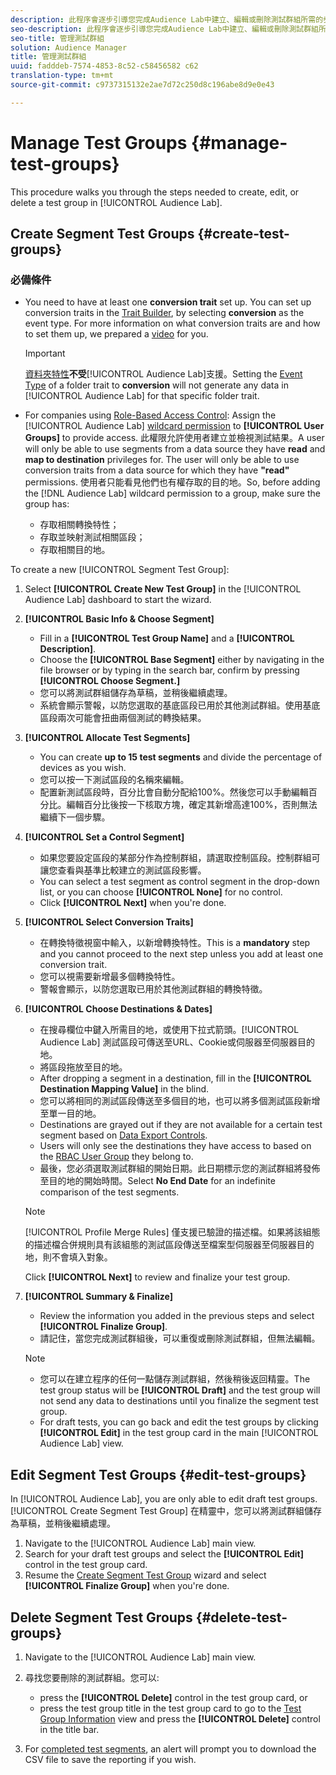 ```yaml
---
description: 此程序會逐步引導您完成Audience Lab中建立、編輯或刪除測試群組所需的步驟
seo-description: 此程序會逐步引導您完成Audience Lab中建立、編輯或刪除測試群組所需的步驟
seo-title: 管理測試群組
solution: Audience Manager
title: 管理測試群組
uuid: fadddeb-7574-4853-8c52-c58456582 c62
translation-type: tm+mt
source-git-commit: c9737315132e2ae7d72c250d8c196abe8d9e0e43

---
```



# Manage Test Groups {#manage-test-groups}

This procedure walks you through the steps needed to create, edit, or delete a test group in [!UICONTROL Audience Lab].

## Create Segment Test Groups {#create-test-groups}

### 必備條件

<!-- create-test-group.xml -->

* You need to have at least one **conversion trait** set up. You can set up conversion traits in the [Trait Builder](../../features/traits/create-onboarded-rule-based-traits.md), by selecting **conversion** as the event type. For more information on what conversion traits are and how to set them up, we prepared a [video](https://helpx.adobe.com/audience-manager/kt/using/creating-conversion-traits-feature-video-use.html) for you.

   >[!IMPORTANT]
   >
   >[資料夾特性](../../features/traits/about-folder-traits.md)**不受**[!UICONTROL Audience Lab]支援。Setting the [Event Type](../../features/traits/create-onboarded-rule-based-traits.md) of a folder trait to **conversion** will not generate any data in [!UICONTROL Audience Lab] for that specific folder trait.

* For companies using [Role-Based Access Control](../../features/administration/administration-overview.md): Assign the [!UICONTROL Audience Lab] [wildcard permission](../../features/administration/administration-overview.md#wild-card-permissions) to **[!UICONTROL User Groups]** to provide access. 此權限允許使用者建立並檢視測試結果。A user will only be able to use segments from a data source they have **read** and **map to destination** privileges for. The user will only be able to use conversion traits from a data source for which they have **"read"** permissions. 使用者只能看見他們也有權存取的目的地。So, before adding the [!DNL Audience Lab] wildcard permission to a group, make sure the group has:
   * 存取相關轉換特性；
   * 存取並映射測試相關區段；
   * 存取相關目的地。

To create a new [!UICONTROL Segment Test Group]:

1. Select **[!UICONTROL Create New Test Group]** in the [!UICONTROL Audience Lab] dashboard to start the wizard.
1. **[!UICONTROL Basic Info & Choose Segment]**

   * Fill in a **[!UICONTROL Test Group Name]** and a **[!UICONTROL Description]**.
   * Choose the **[!UICONTROL Base Segment]** either by navigating in the file browser or by typing in the search bar, confirm by pressing **[!UICONTROL Choose Segment.]**
   * 您可以將測試群組儲存為草稿，並稍後繼續處理。
   * 系統會顯示警報，以防您選取的基底區段已用於其他測試群組。使用基底區段兩次可能會扭曲兩個測試的轉換結果。

1. **[!UICONTROL Allocate Test Segments]**

   * You can create **up to 15 test segments** and divide the percentage of devices as you wish.
   * 您可以按一下測試區段的名稱來編輯。
   * 配置新測試區段時，百分比會自動分配給100%。然後您可以手動編輯百分比。編輯百分比後按一下核取方塊，確定其新增高達100%，否則無法繼續下一個步驟。

1. **[!UICONTROL Set a Control Segment]**

   * 如果您要設定區段的某部分作為控制群組，請選取控制區段。控制群組可讓您查看與基準比較建立的測試區段影響。
   * You can select a test segment as control segment in the drop-down list, or you can choose **[!UICONTROL None]** for no control.
   * Click **[!UICONTROL Next]** when you're done.

1. **[!UICONTROL Select Conversion Traits]**

   * 在轉換特徵視窗中輸入，以新增轉換特性。This is a **mandatory** step and you cannot proceed to the next step unless you add at least one conversion trait.
   * 您可以視需要新增最多個轉換特性。
   * 警報會顯示，以防您選取已用於其他測試群組的轉換特徵。

1. **[!UICONTROL Choose Destinations & Dates]**

   * 在搜尋欄位中鍵入所需目的地，或使用下拉式箭頭。[!UICONTROL Audience Lab] 測試區段可傳送至URL、Cookie或伺服器至伺服器目的地。
   * 將區段拖放至目的地。
   * After dropping a segment in a destination, fill in the **[!UICONTROL Destination Mapping Value]** in the blind.
   * 您可以將相同的測試區段傳送至多個目的地，也可以將多個測試區段新增至單一目的地。
   * Destinations are grayed out if they are not available for a certain test segment based on [Data Export Controls](../../features/data-export-controls.md).
   * Users will only see the destinations they have access to based on the [RBAC User Group](../../features/administration/administration-overview.md) they belong to.
   * 最後，您必須選取測試群組的開始日期。此日期標示您的測試群組將發佈至目的地的開始時間。Select **No End Date** for an indefinite comparison of the test segments.
   >[!NOTE]
   >
   >[!UICONTROL Profile Merge Rules] 僅支援已驗證的描述檔。如果將該組態的描述檔合併規則具有該組態的測試區段傳送至檔案型伺服器至伺服器目的地，則不會填入對象。

   Click **[!UICONTROL Next]** to review and finalize your test group.

1. **[!UICONTROL Summary & Finalize]**

   * Review the information you added in the previous steps and select **[!UICONTROL Finalize Group]**.
   * 請記住，當您完成測試群組後，可以重復或刪除測試群組，但無法編輯。
   >[!NOTE]
   >* 您可以在建立程序的任何一點儲存測試群組，然後稍後返回精靈。The test group status will be **[!UICONTROL Draft]** and the test group will not send any data to destinations until you finalize the segment test group.
   >* For draft tests, you can go back and edit the test groups by clicking **[!UICONTROL Edit]** in the test group card in the main [!UICONTROL Audience Lab] view.


## Edit Segment Test Groups {#edit-test-groups}

In [!UICONTROL Audience Lab], you are only able to edit draft test groups. [!UICONTROL Create Segment Test Group] 在精靈中，您可以將測試群組儲存為草稿，並稍後繼續處理。

1. Navigate to the [!UICONTROL Audience Lab] main view.
1. Search for your draft test groups and select the **[!UICONTROL Edit]** control in the test group card.
1. Resume the [Create Segment Test Group](../../features/audience-lab/audience-lab-manage-test-groups.md#create-test-groups) wizard and select **[!UICONTROL Finalize Group]** when you're done.

## Delete Segment Test Groups {#delete-test-groups}

1. Navigate to the [!UICONTROL Audience Lab] main view.
1. 尋找您要刪除的測試群組。您可以:

   * press the **[!UICONTROL Delete]** control in the test group card, or
   * press the test group title in the test group card to go to the [Test Group Information](../../features/audience-lab/audience-lab-information-view.md) view and press the **[!UICONTROL Delete]** control in the title bar.

1. For [completed test segments](../../features/audience-lab/audience-lab.md#status), an alert will prompt you to download the CSV file to save the reporting if you wish.
